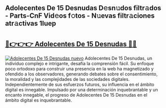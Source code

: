 ## Adolecentes De 15 Desnudas D𝚎sn𝚞dos filtr𝚊dos - Parts-CnF Vid𝚎os f𝚘tos - N𝚞evas filtr𝚊ciones atr𝚊ctivas 1Iuep

# <h2><a href="http://mbbw5v.tromn.icu/?c=Adolecentes+De+15+Desnudas">🔗👉👉👉 Adolecentes De 15 Desnudas 🔗🔗</a></h2>

[![Adolecentes De 15 Desnudas nuevo](https://i.imgur.com/pEAQMta.gif)](http://mbbw5v.tromn.icu/?c=Adolecentes+De+15+Desnudas)
Adolecentes De 15 Desnudas, un individuo complejo e intrigante, desafía la comprensión fácil. Su enfoque poco ortodoxo para construir una presencia en la web ha magnetizado y ofendido a los observadores, generando debates sobre el consentimiento, la moralidad y las complejidades de las sociedades digitales. Independientemente de sus esfuerzos futuros, su influencia en el ámbito digital es innegable. Impulsado por una determinación inquebrantable y un encanto innegable, el progreso de Adolecentes De 15 Desnudas en el ámbito digital es inquebrantable.
